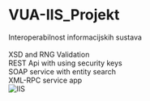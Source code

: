 # VUA-IIS_Projekt
 Interoperabilnost informacijskih sustava</br></br>
   XSD and RNG Validation</br>
   REST Api with using security keys</br>
   SOAP service with entity search</br>
   XML-RPC service app</br>
![IIS](https://user-images.githubusercontent.com/61901937/178828226-ec79a043-dc2e-4eb1-92a8-9e0e39fe3754.JPG)
